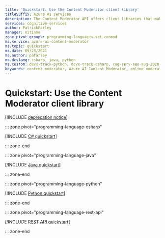 ```yaml
---
title: 'Quickstart: Use the Content Moderator client library'
titleSuffix: Azure AI services
description: The Content Moderator API offers client libraries that make it easy to integrate Content Moderator into your applications.
services: cognitive-services
author: PatrickFarley
manager: nitinme
zone_pivot_groups: programming-languages-set-conmod
ms.service: azure-ai-content-moderator
ms.topic: quickstart
ms.date: 09/28/2021
ms.author: pafarley
ms.devlang: csharp, java, python
ms.custom: devx-track-python, devx-track-csharp, cog-serv-seo-aug-2020, mode-api, devx-track-dotnet, devx-track-extended-java
keywords: content moderator, Azure AI Content Moderator, online moderator, content filtering software
---
```


# Quickstart: Use the Content Moderator client library

[!INCLUDE [deprecation notice](includes/tool-deprecation.md)]

::: zone pivot="programming-language-csharp"

[!INCLUDE [C# quickstart](includes/quickstarts/csharp-sdk.md)]

::: zone-end

::: zone pivot="programming-language-java"

[!INCLUDE [Java quickstart](includes/quickstarts/java-sdk.md)]

::: zone-end

::: zone pivot="programming-language-python"

[!INCLUDE [Python quickstart](includes/quickstarts/python-sdk.md)]

::: zone-end

::: zone pivot="programming-language-rest-api"

[!INCLUDE [REST API quickstart](includes/quickstarts/rest-api.md)]

::: zone-end

